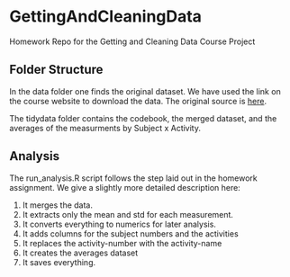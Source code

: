 # GettingAndCleaningData
Homework Repo for the Getting and Cleaning Data Course Project

## Folder Structure

In the data folder one finds the original dataset. We have used the link on the course website to download the data. The original source is [here](http://archive.ics.uci.edu/ml/datasets/Human+Activity+Recognition+Using+Smartphones).

The tidydata folder contains the codebook, the merged dataset, and the averages of the measurments by Subject x Activity.

## Analysis

The run_analysis.R script follows the step laid out in the homework assignment. We give a slightly more detailed description here:
1. It merges the data.
2. It extracts only the mean and std for each measurement.
3. It converts everything to numerics for later analysis.
4. It adds columns for the subject numbers and the activities
5. It replaces the activity-number with the activity-name
6. It creates the averages dataset
7. It saves everything.
